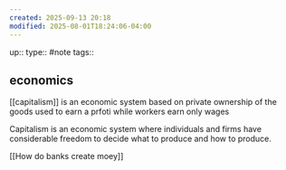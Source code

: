 ```yaml
---
created: 2025-09-13 20:18
modified: 2025-08-01T18:24:06-04:00
---
```

up::
type:: #note
tags::
## economics


[[capitalism]] is an economic system based on private ownership of the goods used to earn a prfoti while workers earn only wages

 Capitalism is an economic system where individuals and firms have considerable freedom to decide what to produce and how to produce.

[[How do banks create moey]]
